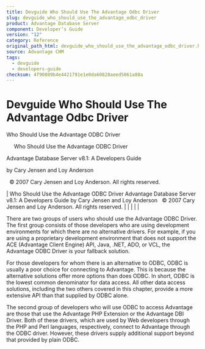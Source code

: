 ```yaml
---
title: Devguide Who Should Use The Advantage Odbc Driver
slug: devguide_who_should_use_the_advantage_odbc_driver
product: Advantage Database Server
component: Developer’s Guide
version: "12"
category: Reference
original_path_html: devguide_who_should_use_the_advantage_odbc_driver.htm
source: Advantage CHM
tags:
  - devguide
  - developers-guide
checksum: 4f90089b4e4421791e1e0da60828aeed5061a88a
---
```


# Devguide Who Should Use The Advantage Odbc Driver

Who Should Use the Advantage ODBC Driver

     Who Should Use the Advantage ODBC Driver

Advantage Database Server v8.1: A Developers Guide

by Cary Jensen and Loy Anderson

  © 2007 Cary Jensen and Loy Anderson. All rights reserved.

| Who Should Use the Advantage ODBC Driver  Advantage Database Server v8.1: A Developers Guide  by Cary Jensen and Loy Anderson    © 2007 Cary Jensen and Loy Anderson. All rights reserved. |  |  |  |  |

There are two groups of users who should use the Advantage ODBC Driver. The first group consists of those developers who are using development environments for which there are no alternative drivers. For example, if you are using a proprietary development environment that does not support the ACE (Advantage Client Engine) API, Java, .NET, ADO, or VCL, the Advantage ODBC Driver is your fallback solution.

For those developers for whom there is an alternative to ODBC, ODBC is usually a poor choice for connecting to Advantage. This is because the alternative solutions offer more options than does ODBC. In short, ODBC is the lowest common denominator for data access. All other data access solutions, including the two others covered in this chapter, provide a more extensive API than that supplied by ODBC alone.

The second group of developers who will use ODBC to access Advantage are those that use the Advantage PHP Extension or the Advantage DBI Driver. Both of these drivers, which are used by Web developers through the PHP and Perl languages, respectively, connect to Advantage through the ODBC driver. However, these drivers supply additional support beyond that provided by plain ODBC.
